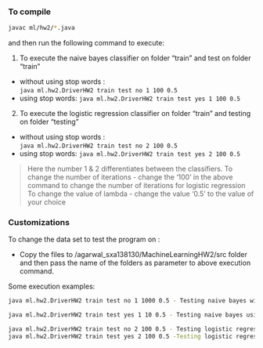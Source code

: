### To compile
```bash
javac ml/hw2/*.java
```

and then run the following command to execute:
1. To execute the naive bayes classifier on folder “train” and test on folder “train”
- without using stop words :	
`java ml.hw2.DriverHW2 train test no 1 100 0.5`
- using stop words: 
`java ml.hw2.DriverHW2 train test yes 1 100 0.5`

2. To execute the logistic regression classifier on folder “train” and testing on folder “testing”
- without using stop words :	
`java ml.hw2.DriverHW2 train test no 2 100 0.5`
- using stop words: 
`java ml.hw2.DriverHW2 train test yes 2 100 0.5`


> Here the number 1 & 2 differentiates between the classifiers.
  To change the number of iterations - change the ‘100’ in the above command to change the number of iterations for logistic     regression
  To change the value of lambda - change the value ‘0.5’ to the value of your choice

### Customizations
To change the data set to test the program on : 
- Copy the files to /agarwal_sxa138130/MachineLearningHW2/src folder and then pass the name of the folders as parameter to above execution command.


Some execution examples:
```bash
java ml.hw2.DriverHW2 train test no 1 1000 0.5 - Testing naive bayes without using stop words

java ml.hw2.DriverHW2 train test yes 1 10 0.5 - Testing naive bayes using stop words

java ml.hw2.DriverHW2 train test no 2 100 0.5 - Testing logistic regression without using stop words ,iterations: 100 and lambda : 0.5
java ml.hw2.DriverHW2 train test yes 2 100 0.5 -Testing logistic regression using stop words ,iterations: 100 and lambda : 0.5
```
